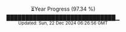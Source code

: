 <p align="center">
⏳Year Progress (97.34 %) <br>
█████████████████████████████▁ <br>
<sub>Updated: Sun, 22 Dec 2024 06:26:56 GMT</sub>
</p>

